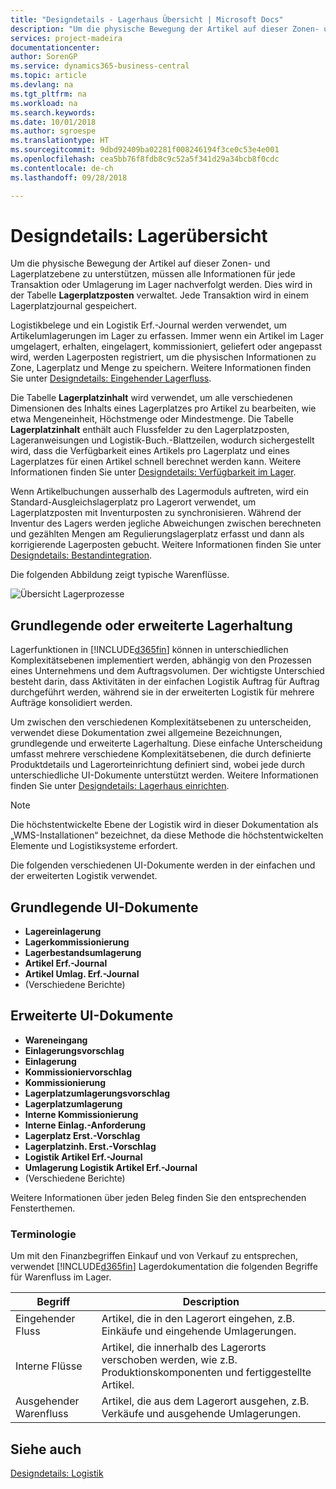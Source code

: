 ```yaml
---
title: "Designdetails - Lagerhaus Übersicht | Microsoft Docs"
description: "Um die physische Bewegung der Artikel auf dieser Zonen- und Lagerplatzebene zu unterstützen, müssen alle Informationen für jede Transaktion oder Umlagerung im Lager nachverfolgt werden. Dies wird in der Tabelle **Lagerplatzposten** verwaltet. Jede Transaktion wird in einem Lagerplatzjournal gespeichert."
services: project-madeira
documentationcenter: 
author: SorenGP
ms.service: dynamics365-business-central
ms.topic: article
ms.devlang: na
ms.tgt_pltfrm: na
ms.workload: na
ms.search.keywords: 
ms.date: 10/01/2018
ms.author: sgroespe
ms.translationtype: HT
ms.sourcegitcommit: 9dbd92409ba02281f008246194f3ce0c53e4e001
ms.openlocfilehash: cea5bb76f8fdb8c9c52a5f341d29a34bcb8f0cdc
ms.contentlocale: de-ch
ms.lasthandoff: 09/28/2018

---
```

# <a name="design-details-warehouse-overview"></a>Designdetails: Lagerübersicht
Um die physische Bewegung der Artikel auf dieser Zonen- und Lagerplatzebene zu unterstützen, müssen alle Informationen für jede Transaktion oder Umlagerung im Lager nachverfolgt werden. Dies wird in der Tabelle **Lagerplatzposten** verwaltet. Jede Transaktion wird in einem Lagerplatzjournal gespeichert.  

Logistikbelege und ein Logistik Erf.-Journal werden verwendet, um Artikelumlagerungen im Lager zu erfassen. Immer wenn ein Artikel im Lager umgelagert, erhalten, eingelagert, kommissioniert, geliefert oder angepasst wird, werden Lagerposten registriert, um die physischen Informationen zu Zone, Lagerplatz und Menge zu speichern. Weitere Informationen finden Sie unter [Designdetails: Eingehender Lagerfluss](design-details-outbound-warehouse-flow.md).  

Die Tabelle **Lagerplatzinhalt** wird verwendet, um alle verschiedenen Dimensionen des Inhalts eines Lagerplatzes pro Artikel zu bearbeiten, wie etwa Mengeneinheit, Höchstmenge oder Mindestmenge. Die Tabelle **Lagerplatzinhalt** enthält auch Flussfelder zu den Lagerplatzposten, Lageranweisungen und Logistik-Buch.-Blattzeilen, wodurch sichergestellt wird, dass die Verfügbarkeit eines Artikels pro Lagerplatz und eines Lagerplatzes für einen Artikel schnell berechnet werden kann. Weitere Informationen finden Sie unter [Designdetails: Verfügbarkeit im Lager](design-details-availability-in-the-warehouse.md).  

Wenn Artikelbuchungen ausserhalb des Lagermoduls auftreten, wird ein Standard-Ausgleichslagerplatz pro Lagerort verwendet, um Lagerplatzposten mit Inventurposten zu synchronisieren. Während der Inventur des Lagers werden jegliche Abweichungen zwischen berechneten und gezählten Mengen am Regulierungslagerplatz erfasst und dann als korrigierende Lagerposten gebucht. Weitere Informationen finden Sie unter [Designdetails: Bestandintegration](design-details-integration-with-inventory.md).  

Die folgenden Abbildung zeigt typische Warenflüsse.  

![Übersicht Lagerprozesse](media/design_details_warehouse_management_overview.png "Übersicht Lagerprozesse")  

## <a name="basic-or-advanced-warehousing"></a>Grundlegende oder erweiterte Lagerhaltung  
Lagerfunktionen in [!INCLUDE[d365fin](includes/d365fin_md.md)] können in unterschiedlichen Komplexitätsebenen implementiert werden, abhängig von den Prozessen eines Unternehmens und dem Auftragsvolumen. Der wichtigste Unterschied besteht darin, dass Aktivitäten in der einfachen Logistik Auftrag für Auftrag durchgeführt werden, während sie in der erweiterten Logistik für mehrere Aufträge konsolidiert werden.  

 Um zwischen den verschiedenen Komplexitätsebenen zu unterscheiden, verwendet diese Dokumentation zwei allgemeine Bezeichnungen, grundlegende und erweiterte Lagerhaltung. Diese einfache Unterscheidung umfasst mehrere verschiedene Komplexitätsebenen, die durch definierte Produktdetails und Lagerorteinrichtung definiert sind, wobei jede durch unterschiedliche UI-Dokumente unterstützt werden. Weitere Informationen finden Sie unter [Designdetails: Lagerhaus einrichten](design-details-warehouse-setup.md).  

> [!NOTE]  
>  Die höchstentwickelte Ebene der Logistik wird in dieser Dokumentation als „WMS-Installationen“ bezeichnet, da diese Methode die höchstentwickelten Elemente und Logistiksysteme erfordert.  

 Die folgenden verschiedenen UI-Dokumente werden in der einfachen und der erweiterten Logistik verwendet.  

## <a name="basic-ui-documents"></a>Grundlegende UI-Dokumente  

-   **Lagereinlagerung**  
-   **Lagerkommissionierung**  
-   **Lagerbestandsumlagerung**  
-   **Artikel Erf.-Journal**  
-   **Artikel Umlag. Erf.-Journal**  
-   (Verschiedene Berichte)  

## <a name="advanced-ui-documents"></a>Erweiterte UI-Dokumente  

-   **Wareneingang**  
-   **Einlagerungsvorschlag**  
-   **Einlagerung**  
-   **Kommissioniervorschlag**  
-   **Kommissionierung**  
-   **Lagerplatzumlagerungsvorschlag**  
-   **Lagerplatzumlagerung**  
-   **Interne Kommissionierung**  
-   **Interne Einlag.-Anforderung**  
-   **Lagerplatz Erst.-Vorschlag**  
-   **Lagerplatzinh. Erst.-Vorschlag**  
-   **Logistik Artikel Erf.-Journal**  
-   **Umlagerung Logistik Artikel Erf.-Journal**  
-   (Verschiedene Berichte)  

Weitere Informationen über jeden Beleg finden Sie den entsprechenden Fensterthemen.  

### <a name="terminology"></a>Terminologie  
Um mit den Finanzbegriffen Einkauf und von Verkauf zu entsprechen, verwendet [!INCLUDE[d365fin](includes/d365fin_md.md)] Lagerdokumentation die folgenden Begriffe für Warenfluss im Lager.  

|Begriff|Description|  
|----------|---------------------------------------|  
|Eingehender Fluss|Artikel, die in den Lagerort eingehen, z.B. Einkäufe und eingehende Umlagerungen.|  
|Interne Flüsse|Artikel, die innerhalb des Lagerorts verschoben werden, wie z.B. Produktionskomponenten und fertiggestellte Artikel.|  
|Ausgehender Warenfluss|Artikel, die aus dem Lagerort ausgehen, z.B. Verkäufe und ausgehende Umlagerungen.|  

## <a name="see-also"></a>Siehe auch  
 [Designdetails: Logistik](design-details-warehouse-management.md)

